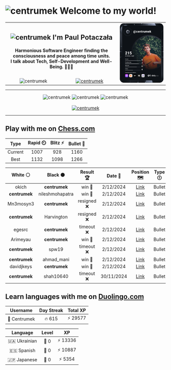 <h1>
  <img
    src="https://emojis.slackmojis.com/emojis/images/1531849430/4246/blob-sunglasses.gif"
    width="30"
    alt="centrumek"
  />
  Welcome to my world!
</h1>

<table>
  <tbody>
    <tr>
      <td align="center" width="70%" colspan="2">
        <h2>
          <img
            src="https://raw.githubusercontent.com/MartinHeinz/MartinHeinz/master/wave.gif"
            width="30px"
            alt="centrumek"
          />
          I'm Paul Potaczała
        </h2>
        <h4>
          Harmonious Software Engineer finding the consciousness and peace among time units.
          <br/>
          I talk about Tech, Self-Development and Well-Being. 🌿🧘🚀
        </h4>
      </td>
      <td width="30%" rowspan="2">
        <a href="https://app.daily.dev/centrumek">
          <img
            src="./devcard.svg"
            alt="centrumek"
          />
        </a>
      </td>
    </tr>
    <tr align="center">
      <td>
        <img
          src="https://komarev.com/ghpvc/?username=centrumek&label=visitors&color=0e75b6&style=flat"
          alt="centrumek"
        >
      </td>
      <td>
        <a href="https://stackoverflow.com/users/14496012/centrumek">
          <img
            src="https://stackoverflow.com/users/flair/14496012.png?theme=dark"
            alt="centrumek"
          >
        </a>
      </td>
    </tr>
  </tbody>
</table>

---
<div align="center">
  <img 
    src="https://github-readme-stats.vercel.app/api?username=centrumek&show_icons=true&count_private=true&theme=dark&hide_border=true&hide=issues,contribs&bg_color=00000000"
    alt="centrumek"
  />
  <img
    src="https://github-readme-stats.vercel.app/api/top-langs/?username=centrumek&layout=compact&hide_border=true&theme=dark&bg_color=00000000&langs_count=6&exclude_repo=air-statistic-app"
    alt="centrumek"
  />
  <img 
    src="https://github-readme-streak-stats.herokuapp.com?user=centrumek&theme=dark&hide_border=true&background=FFFFFF00"
    alt="centrumek"
  />
  <br/>
  <br/>
  <a href="https://www.buymeacoffee.com/centrumek">
    <img
      src="https://cdn.buymeacoffee.com/buttons/v2/default-orange.png"
      height="50"
      width="210"
      alt="centrumek"
    />
  </a>
</div>

---

## Play with me on [Chess.com](https://www.chess.com/member/centrumek)

<div align="center">
<!--START_SECTION:chessStats-->
<!-- Automatically generated with https://github.com/Balastrong/chess-stats-action -->

| Type | Rapid ⏲️ | Blitz ⚡ | Bullet 🔫 |
|:---:|:---:|:---:|:---:|
| Current | 1007 | 928 | 1160 |
| Best | 1132 | 1098 | 1266 |

| White ⚪ | Black ⚫ | Result 🏆 | Date 📅 | Position 🗺️ | Type 🕕 |
|:---:|:---:|:---:|:---:|:---:|:---:|
| okich | **centrumek** | win 🥇 | 2/12/2024 | <a href="http://www.ee.unb.ca/cgi-bin/tervo/fen.pl?select=6k1/1b6/p7/1pBp4/3P2BP/2PP4/2P5/6K1 w - -">Link</a> | Bullet |
| **centrumek** | nileshmohapatra | win 🥇 | 2/12/2024 | <a href="http://www.ee.unb.ca/cgi-bin/tervo/fen.pl?select=2k1r3/p1Q2Rpp/1p5r/1P1p4/P2P4/8/2P4P/1R5K b - -">Link</a> | Bullet |
| Mn3mosyn3 | **centrumek** | resigned ❌ | 2/12/2024 | <a href="http://www.ee.unb.ca/cgi-bin/tervo/fen.pl?select=8/5R2/6kp/p7/Pp4np/1B2P3/1PP3P1/6K1 w - -">Link</a> | Bullet |
| **centrumek** | Harvington | resigned ❌ | 2/12/2024 | <a href="http://www.ee.unb.ca/cgi-bin/tervo/fen.pl?select=8/8/p5K1/Pb3p1q/1Pp2Pk1/2P5/8/8 w - -">Link</a> | Bullet |
| egesrc | **centrumek** | timeout ❌ | 2/12/2024 | <a href="http://www.ee.unb.ca/cgi-bin/tervo/fen.pl?select=5Q2/ppkr4/4Q1K1/2p5/6P1/1P6/P7/8 b - -">Link</a> | Bullet |
| Arimeyau | **centrumek** | win 🥇 | 2/12/2024 | <a href="http://www.ee.unb.ca/cgi-bin/tervo/fen.pl?select=8/p7/P1p1k3/4P3/2P1R3/3P2p1/5r2/4K2r w - -">Link</a> | Bullet |
| **centrumek** | spw19 | timeout ❌ | 2/12/2024 | <a href="http://www.ee.unb.ca/cgi-bin/tervo/fen.pl?select=2r1r3/5k1p/1q4p1/p2b1p2/1p1P1P2/1P2p2P/PBPQN1K1/3R3R w - -">Link</a> | Bullet |
| **centrumek** | ahmad_mani | win 🥇 | 2/12/2024 | <a href="http://www.ee.unb.ca/cgi-bin/tervo/fen.pl?select=8/8/2R4Q/8/4P2k/4KP2/7P/8 b - -">Link</a> | Bullet |
| davidjkeys | **centrumek** | win 🥇 | 2/12/2024 | <a href="http://www.ee.unb.ca/cgi-bin/tervo/fen.pl?select=8/p1pk4/2pp4/2P1p3/K3P3/q7/rr6/8 w - -">Link</a> | Bullet |
| **centrumek** | shah10640 | timeout ❌ | 30/11/2024 | <a href="http://www.ee.unb.ca/cgi-bin/tervo/fen.pl?select=3RR3/5ppk/K6p/7P/2r5/1p4P1/5r2/8 w - -">Link</a> | Bullet |

<!--END_SECTION:chessStats-->
</div>

## Learn languages with me on [Duolingo.com](https://www.duolingo.com/profile/Centrumek)

<div align="center">
<!--START_SECTION:duolingoStats-->
<!-- Automatically generated with https://github.com/centrumek/duolingo-readme-stats-->

| Username | Day Streak | Total XP |
|:---:|:---:|:---:|
| 👤 Centrumek | 🔥 615 | ⚡ 29577 |

| Language | Level | XP |
|:---:|:---:|:---:|
| 🇺🇦 Ukrainian | 👑 0 | ⚡ 13336 |
| 🇪🇸 Spanish | 👑 0 | ⚡ 10887 |
| 🇯🇵 Japanese | 👑 0 | ⚡ 5354 |

<!--END_SECTION:duolingoStats-->
</div>
<!--
**centrumek/centrumek** is a ✨ _special_ ✨ repository because its `README.md` (this file) appears on your GitHub profile.

Here are some ideas to get you started:

- 🔭 I’m currently working on ...
- 🌱 I’m currently learning ...
- 👯 I’m looking to collaborate on ...
- 🤔 I’m looking for help with ...
- 💬 Ask me about ...
- 📫 How to reach me: ...
- 😄 Pronouns: ...
- ⚡ Fun fact: ...
-->
